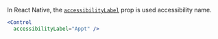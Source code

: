 In React Native, the [`accessibilityLabel`](https://reactnative.dev/docs/accessibility#accessibilitylabel) prop is used accessibility name.

```jsx
<Control 
  accessibilityLabel="Appt" />
```
